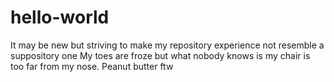 # hello-world
It may be new but striving to make my repository experience not resemble a suppository one
My toes are froze but what nobody knows is my chair is too far from my nose. Peanut butter ftw
